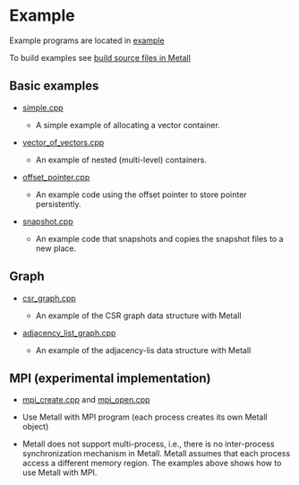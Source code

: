 # Example

Example programs are located in [example](https://github.com/LLNL/metall/tree/develop/example)

To build examples see [build source files in Metall](./advanced/build_sources.md)

## Basic examples

* [simple.cpp](https://github.com/LLNL/metall/tree/develop/example/simple.cpp)
    * A simple example of allocating a vector container.

* [vector_of_vectors.cpp](https://github.com/LLNL/metall/tree/develop/example/vector_of_vectors.cpp)
    * An example of nested (multi-level) containers.

* [offset_pointer.cpp](https://github.com/LLNL/metall/tree/develop/example/offset_pointer.cpp)
    * An example code using the offset pointer to store pointer persistently.

* [snapshot.cpp](https://github.com/LLNL/metall/tree/develop/example/snapshot.cpp)
    * An example code that snapshots and copies the snapshot files to a new place.


## Graph

* [csr_graph.cpp](https://github.com/LLNL/metall/tree/develop/example/csr_graph.cpp)
    * An example of the CSR graph data structure with Metall
    
* [adjacency_list_graph.cpp](https://github.com/LLNL/metall/tree/develop/example/adjacency_list_graph.cpp)
    * An example of the adjacency-lis data structure with Metall
	
	
## MPI (experimental implementation)

* [mpi_create.cpp](https://github.com/LLNL/metall/tree/develop/example/mpi_create.cpp) and [mpi_open.cpp](https://github.com/LLNL/metall/tree/develop/example/mpi_open.cpp)

* Use Metall with MPI program (each process creates its own Metall object)

* Metall does not support multi-process, i.e., there is no inter-process synchronization mechanism in Metall. Metall assumes that each process access a different memory region. The examples above shows how to use Metall with MPI.
